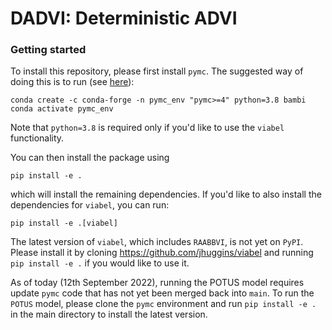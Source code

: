 # DADVI: Deterministic ADVI

### Getting started

To install this repository, please first install `pymc`. The suggested way of doing this is to run (see [here](https://www.pymc.io/projects/docs/en/latest/installation.html)):

```
conda create -c conda-forge -n pymc_env "pymc>=4" python=3.8 bambi
conda activate pymc_env
```

Note that `python=3.8` is required only if you'd like to use the `viabel` functionality.

You can then install the package using

```
pip install -e .
```

which will install the remaining dependencies. If you'd like to also install the dependencies for `viabel`, you can run:

```
pip install -e .[viabel]
```

The latest version of `viabel`, which includes `RAABBVI`, is not yet on `PyPI`. Please install it by cloning https://github.com/jhuggins/viabel and running `pip install -e .` if you would like to use it.

As of today (12th September 2022), running the POTUS model requires update `pymc` code that has not yet been merged back into `main`. To run the `POTUS` model, please clone the `pymc` environment and run `pip install -e .` in the main directory to install the latest version.